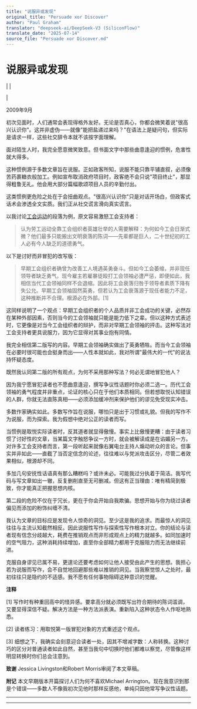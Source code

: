 ```yaml
---
title: "说服异或发现"
original_title: "Persuade xor Discover"
author: "Paul Graham"
translator: "deepseek-ai/DeepSeek-V3 (SiliconFlow)"
translate_date: "2025-07-14"
source_file: "Persuade xor Discover.md"
---
```


# 说服异或发现

| | [](index.html)  
  
|   
  
2009年9月  
  
初次见面时，人们通常会表现得格外友好。无论是否真心，你都会微笑着说"很高兴认识你"。这并非虚伪——就像"能把盐递过来吗？"在语法上是疑问句，但实际是请求一样，这些社交辞令本就不该按字面理解。  

面对陌生人时，我完全愿意微笑致意。但书面文字中那些曲意逢迎的惯例，危害性就大得多。  

这种惯例源于多数文章旨在说服。正如政客所知，说服不能只靠平铺直叙，必须像苦药裹糖衣般加工。例如宣布取消政府项目时，政客绝不会只说"项目终止"，那显得粗鲁无礼。他会用大部分篇幅歌颂项目人员的辛勤付出。  

这类惯例更危险之处在于会扭曲观点。"很高兴认识你"只是对话开场白，但政客式话术会渗透全文实质。我们正从社交谎言滑向真实谎言。  

以我讨论[工会运动](unions.html)的段落为例，原文容易激怒工会支持者：  

> 认为劳工运动全靠工会组织者英雄壮举的人需要解释：为何如今工会日渐式微？他们最多只能搬出文明衰落的陈词——先辈都是巨人，二十世纪初的工人必有今人缺乏的道德勇气。  

以下是讨好而非冒犯的改写版：  

> 早期工会组织者确曾为改善工人境遇英勇奋斗。但如今工会萎缩，并非现任领导者缺乏勇气。现今雇主若雇暴徒殴打工会领袖必遭严惩，即便如此，我相信当代工会领袖同样不会退缩。因此将工会衰落归咎于领导者素质下降有失公允。早期工会领袖固然英勇，但若认为工会衰落源于现任者能力不足，这种推断并不合理。根源必在外部。[1]

这同样说明了一个观点：早期工会组织者的个人品质并非工会成功的关键，必然存在某种外部因素，否则当今的工会领袖就只能是能力低下之辈。但以这种方式表述时，它更像是对当今工会组织者的辩护，而非对早期工会领袖的抨击。这种写法对工会支持者更具说服力，因为它显得对其事业抱有同情。

我完全相信第二版写的内容。早期工会领袖确实做出了英勇牺牲。而当今工会领袖在必要时很可能也会挺身而出——人性本就如此，我对所谓"最伟大的一代"的说法持怀疑态度。

既然我认同第二版的所有观点，为何不采用那种写法？何必无谓地冒犯他人？

因为我宁愿冒犯读者也不愿曲意逢迎，撰写争议性话题时你必须二选一。历代工会领袖的勇气程度并非重点，论证的核心只在于他们本质相同。但若想取悦认知错误的人群，你就无法直陈真相——必须添加缓冲剂来保护他们的谬见免受现实冲击。

多数作家确实如此。多数写作旨在说服，哪怕只是出于习惯或礼貌。但我的写作不为说服，而为探索。我为假想中绝对公正的读者而写。

当惯例是取悦实际读者时，反其道者就显得傲慢。事实上比傲慢更糟：由于读者习惯了讨好性的文章，当某篇文字触怒争议一方时，就会被解读成是在谄媚另一方。对许多工会支持者而言，第一段听起来就像右翼电台主持人煽动听众的言论。但事实并非如此——直截了当否定信念的论述，往往难以与党派攻击区分，尽管二者效果相似，根源却不同。

多加几句安抚性话语真有那么糟糕吗？或许未必。可能我过分执着于简洁。我写代码与写文章如出一辙，反复删削直至无可删减。但这有正当理由：唯有精简到极致，你才能真正把握思想内核。

第二段的危险不仅在于冗长，更在于你会开始自我欺骗。思想开始与你为绕过读者偏见而添加的粉饰纠缠不清。

我认为文章的目标应是发现令人惊奇的洞见。至少这是我的追求。而最惊人的洞见往往与主流认知截然相反。因此说服性写作与探索性写作根本对立。你的结论与读者现有信念分歧越大，耗费在推销观点而非形成观点上的精力就越多。如同加速时的空气阻力，这种消耗持续增加，直至你全部精力都用于克服阻力而无法继续前进。

克服自身谬见已属不易，更遑论还要考虑如何让他人接受由此产生的思想。我担心若为说服而写作，会不自觉地回避那些难以推销的洞见。当我察觉惊人之处时，最初往往只是隐约的不适感。我不愿有任何事物阻碍这种意识的觉醒。


**注释**

[1] 写作时有种重回高中的怪异感。要拿高分就必须既写出符合期待的陈词滥调，又要显得深信不疑。解决方法是一种方法派表演。重新陷入这种状态令人作呕地熟悉。

[2] 读者练习：用取悦第一版冒犯对象的方式重述这个观点。

[3] 细想之下，我确实会刻意迎合读者一处，因其不增减字数：人称转换。这种讨巧的区分对普通读者如此自然，甚至当我句中切换时他们都难以察觉，尽管像这样明显转换时你们总会注意到。

**致谢** Jessica Livingston和Robert Morris审阅了本文草稿。

**附记** 本文早期版本开篇探讨人们为何不喜欢Michael Arrington。现在我意识到那是个错误——多数人不像我初次见他时那样反感他，单纯只因他常写争议性话题。

***  
  
---